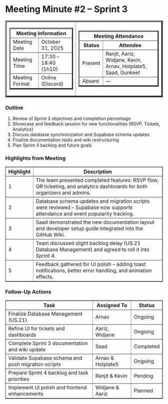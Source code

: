 <h1>Meeting Minute #2 – Sprint 3</h1>
<table align="center" cellspacing="0" cellpadding="4" border="4">
  <tr>
    <td>
      <table cellspacing="0" cellpadding="4" border="3">
        <tr>
          <th colspan="2">Meeting Information</th>
        </tr>
        <tr>
            <td>Meeting Date</td>
            <td>October 31, 2025</td>
        </tr>
        <tr>
            <td>Meeting Time</td>
            <td>17:30 – 18:40 (1h10)</td>
        </tr>
        <tr>
            <td>Meeting Format</td>
            <td>Online (Discord)</td>
        </tr>
      </table>
    </td>
    <td>
      <table cellspacing="0" cellpadding="2" border="3">
        <tr>
          <th colspan="2">Meeting Attendance</th>
        </tr>
        <tr>
          <th>Status</th>
          <th>Attendee</th>
        </tr>
        <tr>
          <td>Present</td>
          <td>Ranjit, Aariz, Widjane, Kevin, Arnav, Hotplate5, Saad, Gunkeet</td>
        </tr>
        <tr>
          <td>Absent</td>
          <td>—</td>
        </tr>
      </table>
    </td>
  </tr>
</table>

<h3>Outline</h3>
<ol>
  <li>Review of Sprint 3 objectives and completion percentage</li>
  <li>Showcase and feedback session for new functionalities (RSVP, Tickets, Analytics)</li>
  <li>Discuss database synchronization and Supabase schema updates</li>
  <li>Finalize documentation tasks and wiki restructuring</li>
  <li>Plan Sprint 4 backlog and future goals</li>
</ol>

<h3>Highlights from Meeting</h3>
<table cellspacing="0" cellpadding="5" border="1">
  <tr>
    <th>Highlight</th>
    <th>Description</th>
  </tr>
  <tr>
    <td>1</td>
    <td>The team presented completed features: RSVP flow, QR ticketing, and analytics dashboards for both organizers and admins.</td>
  </tr>
  <tr>
    <td>2</td>
    <td>Database schema updates and migration scripts were reviewed – Supabase now supports attendance and event popularity tracking.</td>
  </tr>
  <tr>
    <td>3</td>
    <td>Saad demonstrated the new documentation layout and developer setup guide integrated into the GitHub Wiki.</td>
  </tr>
  <tr>
    <td>4</td>
    <td>Team discussed slight backlog delay (US.21 Database Management) and agreed to roll it into Sprint 4.</td>
  </tr>
  <tr>
    <td>5</td>
    <td>Feedback gathered for UI polish – adding toast notifications, better error handling, and animation effects.</td>
  </tr>
</table>

<h3>Follow-Up Actions</h3>
<table cellspacing="0" cellpadding="5" border="1">
  <tr>
    <th>Task</th>
    <th>Assigned To</th>
    <th>Status</th>
  </tr>
  <tr>
    <td>Finalize Database Management (US.21)</td>
    <td>Arnav</td>
    <td>Ongoing</td>
  </tr>
  <tr>
    <td>Refine UI for tickets and dashboards</td>
    <td>Aariz, Widjane</td>
    <td>Ongoing</td>
  </tr>
  <tr>
    <td>Complete Sprint 3 documentation and wiki update</td>
    <td>Saad</td>
    <td>Completed</td>
  </tr>
  <tr>
    <td>Validate Supabase schema and push migration scripts</td>
    <td>Arnav & Hotplate5</td>
    <td>Ongoing</td>
  </tr>
  <tr>
    <td>Prepare Sprint 4 backlog and task priorities</td>
    <td>Ranjit & Kevin</td>
    <td>Pending</td>
  </tr>
  <tr>
    <td>Implement UI polish and frontend enhancements</td>
    <td>Widjane & Aariz</td>
    <td>Planned</td>
  </tr>
</table>
